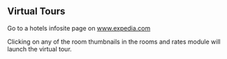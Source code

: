 ## Virtual Tours

Go to a hotels infosite page on www.expedia.com

Clicking on any of the room thumbnails in the rooms and rates module will launch the virtual tour.
